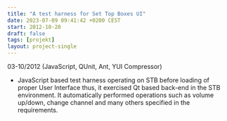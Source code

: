 ```yaml
---
title: "A test harness for Set Top Boxes UI"
date: 2023-07-09 09:41:42 +0200 CEST
start: 2012-10-20
draft: false
tags: [projekt]
layout: project-single
---
```


03-10/2012 (JavaScript, QUnit, Ant, YUI Compressor)
- JavaScript based test harness operating on STB before loading of proper User Interface thus, it exercised Qt based back-end in the STB environment. It automatically performed operations such as volume up/down, change channel and many others specified in the requirements.


